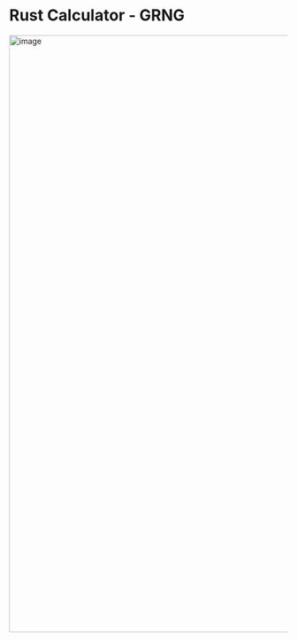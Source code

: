 # Rust Calculator - GRNG

<img width="1919" height="1079" alt="image" src="https://github.com/user-attachments/assets/5b6446ce-6a24-4e10-b1df-d8bd1d3e7e29" />

